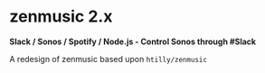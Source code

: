 # zenmusic 2.x
**Slack / Sonos / Spotify / Node.js - Control Sonos through #Slack**

A redesign of zenmusic based upon `htilly/zenmusic`
